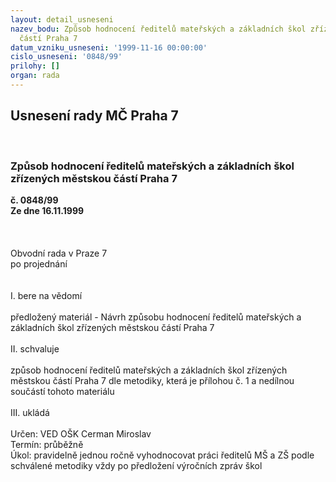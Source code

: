 ```yaml
---
layout: detail_usneseni
nazev_bodu: Způsob hodnocení ředitelů mateřských a základních škol zřízených městskou
  částí Praha 7
datum_vzniku_usneseni: '1999-11-16 00:00:00'
cislo_usneseni: '0848/99'
prilohy: []
organ: rada
---
```

<div id="ucUsn_pList" class="usn">
	<span><h2>Usnesení rady MČ Praha 7 </h2>
<br></span><div class="standBody">
<span><h3>Způsob hodnocení ředitelů mateřských a základních škol zřízených městskou částí Praha 7</h3></span><div class="center">
		<strong>č. 0848/99</strong><br>
	</div>
<div class="center">
		<strong>Ze dne 16.11.1999</strong><br><br>
	</div>
<br><br>Obvodní rada v Praze 7<br>po projednání<br><br><br>I.	bere na vědomí<br><br> předložený materiál - Návrh způsobu hodnocení ředitelů mateřských a základních škol zřízených městskou částí Praha 7<br><br>II.	schvaluje <br><br>způsob hodnocení ředitelů mateřských a základních škol zřízených městskou částí Praha 7 dle metodiky, která je přílohou č. 1 a nedílnou součástí tohoto materiálu <br><br>III.	ukládá <br><br> Určen:	     	VED OŠK Cerman Miroslav<br>Termín: průběžně<br>Úkol:	pravidelně jednou ročně vyhodnocovat práci ředitelů MŠ a ZŠ podle schválené metodiky vždy po předložení výročních zpráv škol<br>
</div>
</div>